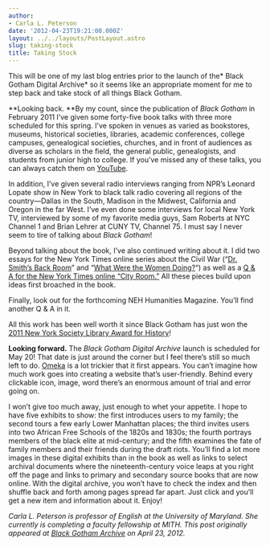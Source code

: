 ```yaml
---
author:
- Carla L. Peterson
date: '2012-04-23T19:21:00.000Z'
layout: ../../layouts/PostLayout.astro
slug: taking-stock
title: Taking Stock
---
```


This will be one of my last blog entries prior to the launch of the* Black Gotham Digital Archive* so it seems like an appropriate moment for me to step back and take stock of all things Black Gotham.

**Looking back. **By my count, since the publication of _Black Gotham_ in February 2011 I’ve given some forty-five book talks with three more scheduled for this spring. I’ve spoken in venues as varied as bookstores, museums, historical societies, libraries, academic conferences, college campuses, genealogical societies, churches, and in front of audiences as diverse as scholars in the field, the general public, genealogists, and students from junior high to college. If you’ve missed any of these talks, you can always catch them on [YouTube](http://bit.ly/J5l23W).

In addition, I’ve given several radio interviews ranging from NPR’s Leonard Lopate show in New York to black talk radio covering all regions of the country—Dallas in the South, Madison in the Midwest, California and Oregon in the far West. I’ve even done some interviews for local New York TV, interviewed by some of my favorite media guys, Sam Roberts at NYC Channel 1 and Brian Lehrer at CUNY TV, Channel 75. I must say I never seem to tire of talking about _Black Gotham_!

Beyond talking about the book, I’ve also continued writing about it. I did two essays for the New York Times online series about the Civil War (“[Dr. Smith’s Back Room](http://opinionator.blogs.nytimes.com/2011/01/19/dr-smiths-back-room/)” and “[What Were the Women Doing?](http://opinionator.blogs.nytimes.com/2011/04/30/what-were-the-women-doing/)“) as well as a [Q & A for the New York Times online “City Room.”](http://cityroom.blogs.nytimes.com/category/taking-questions/) All these pieces build upon ideas first broached in the book.

Finally, look out for the forthcoming NEH Humanities Magazine. You’ll find another Q & A in it.

All this work has been well worth it since Black Gotham has just won the [2011 New York Society Library Award for History](http://www.nysoclib.org/awards/index.html)!

**Looking forward.** The _Black Gotham Digital Archive_ launch is scheduled for May 20! That date is just around the corner but I feel there’s still so much left to do. [Omeka](http://omeka.org/) is a lot trickier that it first appears. You can’t imagine how much work goes into creating a website that’s user-friendly. Behind every clickable icon, image, word there’s an enormous amount of trial and error going on.

I won’t give too much away, just enough to whet your appetite. I hope to have five exhibits to show: the first introduces users to my family; the second tours a few early Lower Manhattan places; the third invites users into two African Free Schools of the 1820s and 1830s; the fourth portrays members of the black elite at mid-century; and the fifth examines the fate of family members and their friends during the draft riots. You’ll find a lot more images in these digital exhibits than in the book as well as links to select archival documents where the nineteenth-century voice leaps at you right off the page and links to primary and secondary source books that are now online. With the digital archive, you won’t have to check the index and then shuffle back and forth among pages spread far apart. Just click and you’ll get a new item and information about it. Enjoy!

_Carla L. Peterson is professor of English at the University of Maryland. She currently is completing a faculty fellowship at MITH. This post originally appeared at [Black Gotham Archive](http://www.blackgothamarchive.org/blog/taking-stock/) on April 23, 2012._